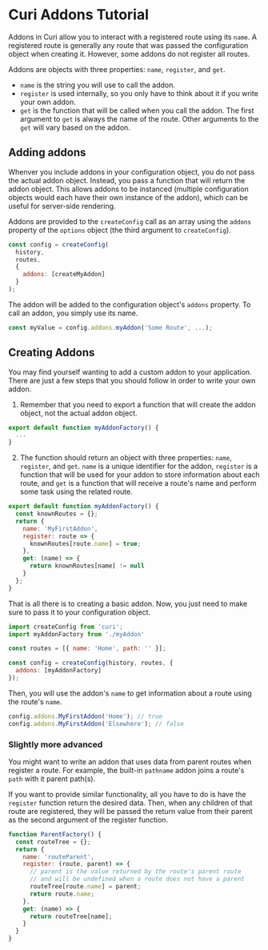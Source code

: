 # Curi Addons Tutorial

Addons in Curi allow you to interact with a registered route using its `name`. A registered route is generally any route that was passed the configuration object when creating it. However, some addons do not register all routes.

Addons are objects with three properties: `name`, `register`, and `get`.

* `name` is the string you will use to call the addon.
* `register` is used internally, so you only have to think about it if you write your own addon.
* `get` is the function that will be called when you call the addon. The first argument to `get` is always the name of the route. Other arguments to the `get` will vary based on the addon.

## Adding addons

Whenver you include addons in your configuration object, you do not pass the actual addon object. Instead, you pass a function that will return the addon object. This allows addons to be instanced (multiple configuration objects would each have their own instance of the addon), which can be useful for server-side rendering.

Addons are provided to the `createConfig` call as an array using the `addons` property of the `options` object (the third argument to `createConfig`).

```js
const config = createConfig(
  history,
  routes,
  {
    addons: [createMyAddon]
  }
);
```

The addon will be added to the configuration object's `addons` property. To call an addon, you simply use its name.

```js
const myValue = config.addons.myAddon('Some Route', ...);
```

## Creating Addons

You may find yourself wanting to add a custom addon to your application. There are just a few steps that you should follow in order to write your own addon.

1. Remember that you need to export a function that will create the addon object, not the actual addon object.

```js
export default function myAddonFactory() {
  ...
}
```

2. The function should return an object with three properties: `name`, `register`, and `get`. `name` is a unique identifier for the addon, `register` is a function that will be used for your addon to store information about each route, and `get` is a function that will receive a route's name and perform some task using the related route.

```js
export default function myAddonFactory() {
  const knownRoutes = {};
  return {
    name: 'MyFirstAddon',
    register: route => {
      knownRoutes[route.name] = true;
    },
    get: (name) => {
      return knownRoutes[name] != null
    }
  };
}
```

That is all there is to creating a basic addon. Now, you just need to make sure to pass it to your configuration object.

```js
import createConfig from 'curi';
import myAddonFactory from './myAddon'

const routes = [{ name: 'Home', path: '' }];

const config = createConfig(history, routes, {
  addons: [myAddonFactory]
});
```

Then, you will use the addon's `name` to get information about a route using the route's `name`.

```js
config.addons.MyFirstAddon('Home'); // true
config.addons.MyFirstAddon('Elsewhere'); // false
```

### Slightly more advanced

You might want to write an addon that uses data from parent routes when register a route. For example, the built-in `pathname` addon joins a route's `path` with it parent path(s).

If you want to provide similar functionality, all you have to do is have the `register` function return the desired data. Then, when any children of that route are registered, they will be passed the return value from their parent as the second argument of the register function.

```js
function ParentFactory() {
  const routeTree = {};
  return {
    name: 'routeParent',
    register: (route, parent) => {
      // parent is the value returned by the route's parent route
      // and will be undefined when a route does not have a parent
      routeTree[route.name] = parent;
      return route.name;
    },
    get: (name) => {
      return routeTree[name];
    }
  }
}
```
